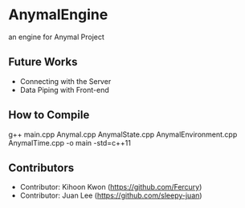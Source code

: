 # AnymalEngine
an engine for Anymal Project

## Future Works
* Connecting with the Server
* Data Piping with Front-end

## How to Compile
g++ main.cpp Anymal.cpp AnymalState.cpp AnymalEnvironment.cpp AnymalTime.cpp -o main -std=c++11

## Contributors
* Contributor: Kihoon Kwon (https://github.com/Fercury)
* Contributor: Juan Lee (https://github.com/sleepy-juan)
